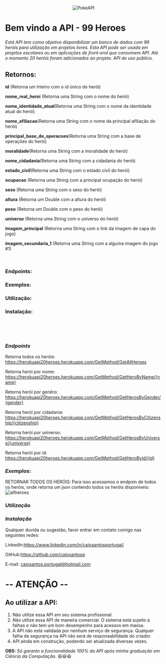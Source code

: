 <div align="center">
	<img src="https://user-images.githubusercontent.com/62068883/170252314-fa87246f-51d1-48a6-8bc7-8edf3f0b1262.png" alt="PokeAPI">
	</br>
</div>

# Bem vindo a API - 99 Heroes

###### Está API tem como objetivo disponibilizar um banco de dados com 99 heróis para utilização em projetos livres. Esta API pode ser usada em projetos escolares ou em aplicações de front-end que consomem API. Até o momento 20 heróis foram adicionados ao projeto. API de uso público.

## Retornos:
**id** (Retorna um Inteiro com o id único do herói) 

**nome_real_heroi** (Retorna uma String com o nome do herói)

**nome_identidade_atual**(Retorna uma String com o nome da identidade atual do herói)

**nome_afiliacao**(Retorna uma String com o nome da principal afiliação do herói)

**principal_base_de_operacoes**(Retorna uma String com a base de operações do herói)

**moralidade**(Retorna uma String com a moralidade do herói)

**nome_cidadania**(Retorna uma String com a cidadania do herói)

**estado_civil**(Retorna uma String com o estado civil do herói)

**ocupacao** (Retorna uma String com a principal ocupação do herói)

**sexo** (Retorna uma String com o sexo do herói)

**altura** (Retorna um Double com a altura do herói) 

**peso** (Retorna um Double com o peso do herói) 

**universo** (Retorna uma String com o universo do herói)

**imagem_principal** (Retorna uma String com o link da imagem de capa do jogo)

**imagem_secundaria_1** (Retorna uma String com a alguma imagem do jogo #1)

</br>

### Endpoints:
### Exemplos:
### Utilização:
### Instalação:


</br>
</br>
</br>





### ***Endpoints***

Retorna todos os heróis:
https://herokuapi20heroes.herokuapp.com/GetMethod/GetAllHeroes


Retorna herói por nome:
https://herokuapi20heroes.herokuapp.com/GetMethod/GetHeroByName/{name}


Retorna herói por genêro:
https://herokuapi20heroes.herokuapp.com/GetMethod/GetHerosByGender/{gender}


Retorna herói por cidadania:
https://herokuapi20heroes.herokuapp.com/GetMethod/GetHerosByCitizenship/{citizenship}


Retorna herói por universo:
https://herokuapi20heroes.herokuapp.com/GetMethod/GetHerosByUniverse/{universe}


Retorna herói por id:
https://herokuapi20heroes.herokuapp.com/GetMethod/GetHeroById/{id}



### ***Exemplos:***
RETORNAR TODOS OS HERÓIS:
Para isso acessamos o endpoin de todos os heróis, onde retorna um json contendo todos os heróis disponiveis:
![allheroes](https://user-images.githubusercontent.com/62068883/170247052-17bf865f-d8ef-4a6c-8372-583ec4cd09b2.PNG)



### ***Utilização***

### ***Instalação***




Qualquer duvida ou sugestão, favor entrar em contato comigo nas seguintes redes:

LinkedIn:https://www.linkedin.com/in/caiosantosportugal/

GitHub:https://github.com/caiosantosp

E-mail: caiosantos.portugal@hotmail.com




# -- ATENÇÃO --

## Ao utilizar a API:

1. Não utilize essa API em seu sistema profissional. 
2. Não utilize essa API de maneira comercial. O sistema está sujeito a falhas e não tem um bom desempenho para acessos em massa.
3. A API não está validada por nenhum serviço de segurança. Qualquer falha de segurança na API não será de responsabilidade do criador.
5. API ainda em construção, podendo ser atualizada diversas vezes.



**OBS:** *Só garanto a funcionalidade 100% da API após minha graduação em Ciência da Computação*. :satisfied::satisfied::satisfied:
